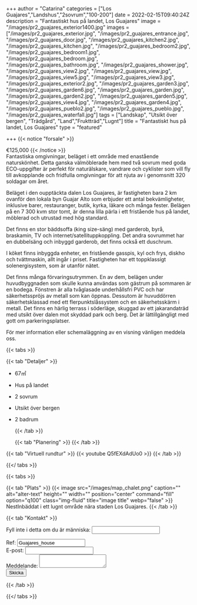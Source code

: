 +++
author = "Catarina"
categories = ["Los Guajares","Landshus","2sovrum","100-200"]
date = 2022-02-15T09:40:24Z
description = "Fantastiskt hus på landet, Los Guajares"
image = "/images/pr2_guajares_exterior1400.jpg"
images = ["/images/pr2_guajares_exterior.jpg", "/images/pr2_guajares_entrance.jpg", "/images/pr2_guajares_door.jpg", "/images/pr2_guajares_kitchen2.jpg", "/images/pr2_guajares_kitchen.jpg", "/images/pr2_guajares_bedroom2.jpg", "/images/pr2_guajares_bedroom1.jpg", "/images/pr2_guajares_bedroom.jpg", "/images/pr2_guajares_bathroom.jpg", "/images/pr2_guajares_shower.jpg", "/images/pr2_guajares_view2.jpg", "/images/pr2_guajares_view.jpg", "/images/pr2_guajares_view5.jpg", "/images/pr2_guajares_view3.jpg", "/images/pr2_guajares_exterior2.jpg", "/images/pr2_guajares_garden3.jpg", "/images/pr2_guajares_garden6.jpg", "/images/pr2_guajares_garden.jpg", "/images/pr2_guajares_garden2.jpg", "/images/pr2_guajares_garden5.jpg", "/images/pr2_guajares_view4.jpg", "/images/pr2_guajares_garden4.jpg", "/images/pr2_guajares_pueblo2.jpg", "/images/pr2_guajares_pueblo.jpg", "/images/pr2_guajares_waterfall.jpg"]
tags = ["Landskap", "Utsikt över bergen", "Trädgård", "Land","Fruktträd","Lugnt"]
title = "Fantastiskt hus på landet, Los Guajares"
type = "featured"

+++
{{< notice "forsale" >}}

€125,000 {{< /notice >}}  
Fantastiska omgivningar, beläget i ett område med enastående naturskönhet. Detta ganska välmöblerade hem med två sovrum med goda ECO-uppgifter är perfekt för naturälskare, vandrare och cyklister som vill fly till avkopplande och fridfulla omgivningar för att njuta av i genomsnitt 320 soldagar om året.

Beläget i den oupptäckta dalen Los Guajares, är fastigheten bara 2 km ovanför den lokala byn Guajar Alto som erbjuder ett antal bekvämligheter, inklusive barer, restauranger, butik, kyrka, läkare och många fester. Belägen på en 7 300 kvm stor tomt, är denna lilla pärla i ett fristående hus på landet, möblerad och utrustad med hög standard.

Det finns en stor bäddsoffa (king size-säng) med garderob, byrå, braskamin, TV och internet/satellituppkoppling. Det andra sovrummet har en dubbelsäng och inbyggd garderob, det finns också ett duschrum.

I köket finns inbyggda enheter, en fristående gasspis, kyl och frys, diskho och tvättmaskin, allt ingår i priset. Fastigheten har ett toppklassigt solenergisystem, som är utanför nätet.

Det finns många förvaringsutrymmen. En av dem, belägen under huvudbyggnaden som skulle kunna användas som gästrum på sommaren är en bodega. Fönstren är alla tvåglasade underhållsfri PVC och har säkerhetsspröjs av metall som kan öppnas. Dessutom är huvuddörren säkerhetsklassad med ett flerpunktslåssystem och en säkerhetsskärm i metall. Det finns en härlig terrass i söderläge, skuggad av ett jakarandaträd med utsikt över dalen mot skyddad park och berg. Det är lättillgängligt med gott om parkeringsplatser.

För mer information eller schemaläggning av en visning vänligen meddela oss.

{{< tabs >}}

{{< tab "Detaljer" >}}

* 67&#x33A1;
* Hus på landet
* 2 sovrum
* Utsikt över bergen
* 2 badrum

  {{< /tab >}}

  {{< tab "Planering" >}}  {{< /tab >}}

{{< tab "Virtuell rundtur" >}} {{< youtube Q5fEXdAdUo0 >}} {{< /tab >}}

{{</ tabs >}}

{{< tabs >}}

{{< tab "Plats" >}} {{< image src="/images/map_chalet.png" caption="" alt="alter-text" height="" width="" position="center" command="fill" option="q100" class="img-fluid" title="image title" webp="false" >}} NestInbäddat i ett lugnt område nära staden Los Guajares. {{< /tab >}}

{{< tab "Kontakt" >}} <form name="propertyContact" method="POST" netlify-honeypot="bot-field" data-netlify="true">
<div class="form-group">
<p class="d-none"><label>Fyll inte i detta om du är människa: <input name="bot-field" /></label></p>
</div>
<div class="form-group">
<label>Ref: <input name="property-ref" class="form-control" value="Guajares_house" readonly/></label>
</div>
<div class="form-group">
<label>E-post: <input type="text" class="form-control" name="email" /></label>
</div>
<div class="form-group">
<label>Meddelande: </label> <textarea name="message" class="form-control"></textarea>
</div>
<button type="submit" class="btn btn-primary">Skicka</button>
</form> {{< /tab >}}

{{</ tabs >}}
